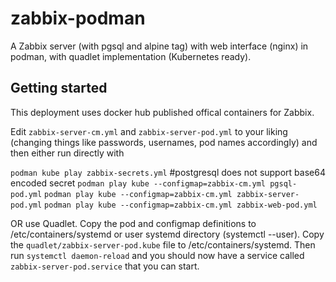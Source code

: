# zabbix-podman
A Zabbix server (with pgsql and alpine tag) with web interface (nginx) in podman, with quadlet implementation (Kubernetes ready).


## Getting started
This deployment uses docker hub published offical containers for Zabbix.  

Edit `zabbix-server-cm.yml` and `zabbix-server-pod.yml` to your liking (changing things like passwords, usernames, pod names accordingly) and then either run directly with

`podman kube play zabbix-secrets.yml` #postgresql does not support base64 encoded secret 
`podman play kube --configmap=zabbix-cm.yml pgsql-pod.yml`
`podman play kube --configmap=zabbix-cm.yml zabbix-server-pod.yml`
`podman play kube --configmap=zabbix-cm.yml zabbix-web-pod.yml`

OR use Quadlet. 
Copy the pod and configmap definitions to /etc/containers/systemd or user systemd directory (systemctl --user). 
Copy the `quadlet/zabbix-server-pod.kube` file to /etc/containers/systemd. 
Then run `systemctl daemon-reload` and you should now have a service called `zabbix-server-pod.service` that you can start. 